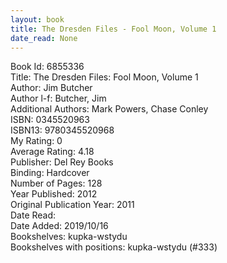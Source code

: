 ```yaml
---
layout: book
title: The Dresden Files - Fool Moon, Volume 1
date_read: None
---
```


Book Id: 6855336<br />
Title: The Dresden Files: Fool Moon, Volume 1<br />
Author: Jim Butcher<br />
Author l-f: Butcher, Jim<br />
Additional Authors: Mark Powers, Chase Conley<br />
ISBN: 0345520963<br />
ISBN13: 9780345520968<br />
My Rating: 0<br />
Average Rating: 4.18<br />
Publisher: Del Rey Books<br />
Binding: Hardcover<br />
Number of Pages: 128<br />
Year Published: 2012<br />
Original Publication Year: 2011<br />
Date Read: <br />
Date Added: 2019/10/16<br />
Bookshelves: kupka-wstydu<br />
Bookshelves with positions: kupka-wstydu (#333)<br />

